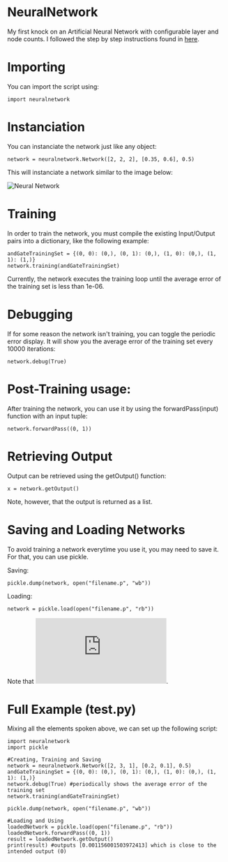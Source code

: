 # NeuralNetwork
My first knock on an Artificial Neural Network with configurable layer and node counts. I followed the step by step instructions found in [here](https://mattmazur.com/2015/03/17/a-step-by-step-backpropagation-example/).


# Importing

You can import the script using:

    import neuralnetwork

# Instanciation

You can instanciate the network just like any object:

    network = neuralnetwork.Network([2, 2, 2], [0.35, 0.6], 0.5)

This will instanciate a network similar to the image below:

![Neural Network](https://matthewmazur.files.wordpress.com/2018/03/neural_network-9.png)


# Training

In order to train the network, you must compile the existing Input/Output pairs into a dictionary, like the following example:

    andGateTrainingSet = {(0, 0): (0,), (0, 1): (0,), (1, 0): (0,), (1, 1): (1,)}
    network.training(andGateTrainingSet)
    
Currently, the network executes the training loop until the average error of the training set is less than 1e-06.

# Debugging

If for some reason the network isn't training, you can toggle the periodic error display. It will show you the average error of the training set every 10000 iterations:
    
    network.debug(True)
    
# Post-Training usage:

After training the network, you can use it by using the forwardPass(input) function with an input tuple:

    network.forwardPass((0, 1))
    
# Retrieving Output

Output can be retrieved using the getOutput() function:

    x = network.getOutput()
    
Note, however, that the output is returned as a list.

# Saving and Loading Networks

To avoid training a network everytime you use it, you may need to save it. For that, you can use pickle.

Saving:

    pickle.dump(network, open("filename.p", "wb"))
Loading:

    network = pickle.load(open("filename.p", "rb"))
    
Note that ![pickle is not a safe way to store objects and can be tampered with](https://docs.python.org/3/library/pickle.html).


# Full Example (test.py)

Mixing all the elements spoken above, we can set up the following script:

    import neuralnetwork
    import pickle

    #Creating, Training and Saving
    network = neuralnetwork.Network([2, 3, 1], [0.2, 0.1], 0.5)
    andGateTrainingSet = {(0, 0): (0,), (0, 1): (0,), (1, 0): (0,), (1, 1): (1,)}
    network.debug(True) #periodically shows the average error of the training set
    network.training(andGateTrainingSet)

    pickle.dump(network, open("filename.p", "wb"))

    #Loading and Using
    loadedNetwork = pickle.load(open("filename.p", "rb"))
    loadedNetwork.forwardPass((0, 1))
    result = loadedNetwork.getOutput()
    print(result) #outputs [0.001156001503972413] which is close to the intended output (0)
